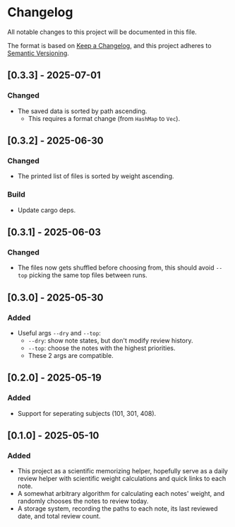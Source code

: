 # Changelog

All notable changes to this project will be documented in this file.

The format is based on [Keep a Changelog](https://keepachangelog.com/en/1.1.0/), and this project adheres to [Semantic Versioning](https://semver.org/spec/v2.0.0.html).

## [0.3.3] - 2025-07-01

### Changed

- The saved data is sorted by path ascending.
  - This requires a format change (from `HashMap` to `Vec`).

## [0.3.2] - 2025-06-30

### Changed

- The printed list of files is sorted by weight ascending.

### Build

- Update cargo deps.

## [0.3.1] - 2025-06-03

### Changed

- The files now gets shuffled before choosing from, this should avoid `--top` picking the same top files between runs.

## [0.3.0] - 2025-05-30

### Added

- Useful args `--dry` and `--top`:
  - `--dry`: show note states, but don't modify review history.
  - `--top`: choose the notes with the highest priorities.
  - These 2 args are compatible.

## [0.2.0] - 2025-05-19

### Added

- Support for seperating subjects (101, 301, 408).

## [0.1.0] - 2025-05-10

### Added

- This project as a scientific memorizing helper, hopefully serve as a daily review helper with scientific weight calculations and quick links to each note.
- A somewhat arbitrary algorithm for calculating each notes' weight, and randomly chooses the notes to review today.
- A storage system, recording the paths to each note, its last reviewed date, and total review count.
